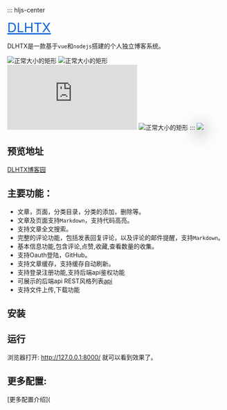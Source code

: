 ::: hljs-center

<a href='/' style='color: #0366d6;font-size:30px'>DLHTX</a> 

DLHTX是一款基于`vue`和`nodejs`搭建的个人独立博客系统。   

![正常大小的矩形](https://img.shields.io/badge/coverage-98%-green?style=flat-square)  ![正常大小的矩形](https://img.shields.io/badge/version-1.0.2-blue?style=flat-square) ![正常大小的矩形](https://img.shields.io/badge/node->=6.0.0-brightgreen?style=flat-square&logo=node.js) ![正常大小的矩形](https://img.shields.io/badge/platform-pc&mobile-green?style=flat-square) 
:::
<img src='http://dlhtx.zicp.vip:3000/img/1573359131966*1573352970(1).png' style='box-shadow: 0px 9px 33px 2px #929292;'></img>
## 预览地址
[DLHTX博客园](http://dlhtx.zicp.vip:9090)

## 主要功能：
- 文章，页面，分类目录，分类的添加，删除等。
- 文章及页面支持`Markdown`，支持代码高亮。
- 支持文章全文搜索。
- 完整的评论功能，包括发表回复评论，以及评论的邮件提醒，支持`Markdown`。
- 基本信息功能,包含评论,点赞,收藏,查看数量的收集。
- 支持Oauth登陆，GitHub。
- 支持文章缓存，支持缓存自动刷新。
- 支持登录注册功能,支持后端api鉴权功能
- 可展示的后端api REST风格列表[api](http://dlhtx.zicp.vip:3000/api)
- 支持文件上传,下载功能

## 安装


## 运行


浏览器打开: http://127.0.0.1:8000/  就可以看到效果了。
## 更多配置:
[更多配置介绍](


